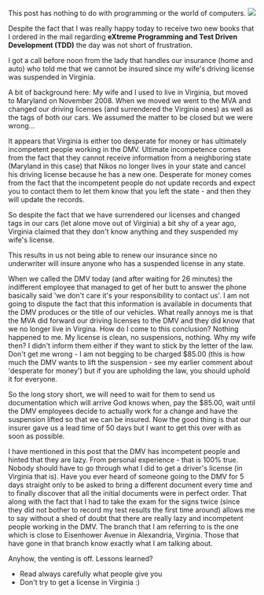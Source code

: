 This post has nothing to do with programming or the world of computers.
<img class="post-image" src="{{ cdnUrl }}/files/2009-11-21-incompetence.png" />

Despite the fact that I was really happy today to receive two new books that I ordered in the mail regarding **eXtreme Programming and Test Driven Development (TDD)** the day was not short of frustration.

I got a call before noon from the lady that handles our insurance (home and auto) who told me that we cannot be insured since my wife's driving license was suspended in Virginia.

A bit of background here: My wife and I used to live in Virginia, but moved to Maryland on November 2008. When we moved we went to the MVA and changed our driving licenses (and surrendered the Virginia ones) as well as the tags of both our cars. We assumed the matter to be closed but we were wrong...

It appears that Virginia is either too desperate for money or has ultimately incompetent people working in the DMV. Ultimate incompetence comes from the fact that they cannot receive information from a neighboring state (Maryland in this case) that Nikos no longer lives in your state and cancel his driving license because he has a new one. Desperate for money comes from the fact that the incompetent people do not update records and expect you to contact them to let them know that you left the state - and then they will update the records.

So despite the fact that we have surrendered our licenses and changed tags in our cars (let alone move out of Virginia) a bit shy of a year ago, Virginia claimed that they don't know anything and they suspended my wife's license.

This results in us not being able to renew our insurance since no underwriter will insure anyone who has a suspended license in any state.

When we called the DMV today (and after waiting for 26 minutes) the indifferent employee that managed to get of her butt to answer the phone basically said 'we don't care it's your responsibility to contact us'. I am not going to dispute the fact that this information is available in documents that the DMV produces or the title of our vehicles. What really annoys me is that the MVA did forward our driving licenses to the DMV and they did know that we no longer live in Virgina. How do I come to this conclusion? Nothing happened to me. My license is clean, no suspensions, nothing. Why my wife then? I didn't inform them either if they want to stick by the letter of the law. Don't get me wrong - I am not begging to be charged $85.00 (this is how much the DMV wants to lift the suspension - see my earlier comment about 'desperate for money') but if you are upholding the law, you should uphold it for everyone.

So the long story short, we will need to wait for them to send us documentation which will arrive God knows when, pay the $85.00, wait until the DMV employees decide to actually work for a change and have the suspension lifted so that we can be insured. Now the good thing is that our insurer gave us a lead time of 50 days but I want to get this over with as soon as possible.

I have mentioned in this post that the DMV has incompetent people and hinted that they are lazy. From personal experience - that is 100% true. Nobody should have to go through what I did to get a driver's license (in Virginia that is). Have you ever heard of someone going to the DMV for 5 days straight only to be asked to bring a different document every time and to finally discover that all the initial documents were in perfect order. That along with the fact that I had to take the exam for the signs twice (since they did not bother to record my test results the first time around) allows me to say without a shed of doubt that there are really lazy and incompetent people working in the DMV. The branch that I am referring to is the one which is close to Eisenhower Avenue in Alexandria, Virginia. Those that have gone in that branch know exactly what I am talking about.

Anyhow, the venting is off. Lessons learned?

* Read always carefully what people give you
* Don't try to get a license in Virginia :)
